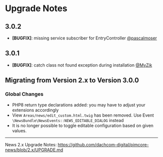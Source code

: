 # Upgrade Notes

## 3.0.2
- **[BUGFIX]**: missing service subscriber for EntryController [@pascalmoser](https://github.com/dachcom-digital/pimcore-news/pull/52)

## 3.0.1
- **[BUGFIX]**: catch class not found exception during installation [@MyZik](https://github.com/dachcom-digital/pimcore-news/pull/50)

## Migrating from Version 2.x to Version 3.0.0

### Global Changes
- PHP8 return type declarations added: you may have to adjust your extensions accordingly
- View `Areas/news/edit_custom.html.twig` has been removed. Use Event `\NewsBundle\NewsEvents::NEWS_EDITABLE_DIALOG` instead
- It is no longer possible to toggle editable configuration based on given values. 
***

News 2.x Upgrade Notes: https://github.com/dachcom-digital/pimcore-news/blob/2.x/UPGRADE.md
